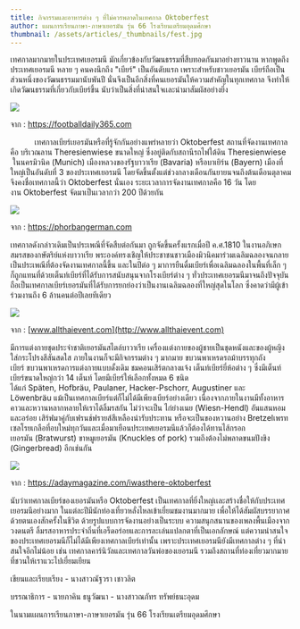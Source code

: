 ```yaml
---
title: กิจกรรมและอาหารต่าง ๆ ที่ไม่ควรพลาดในเทศกาล Oktoberfest
author: แผนการเรียนภาษา-ภาษาเยอรมัน รุ่น 66 โรงเรียนเตรียมอุดมศึกษา
thumbnail: /assets/articles/_thumbnails/fest.jpg
---
```


เทศกาลมากมายในประเทศเยอรมนี
มักเกี่ยวข้องกับวัฒนธรรมที่สืบทอดกันมาอย่างยาวนาน หากพูดถึงประเทศเยอรมนี
หลาย ๆ คนคงนึกถึง "เบียร์" เป็นอันดับแรก เพราะสำหรับชาวเยอรมัน
เบียร์ถือเป็นส่วนหนึ่งของวัฒนธรรมมานับพันปี
นั่นจึงเป็นอีกสิ่งที่คนเยอรมันให้ความสำคัญในทุกเทศกาล
จึงทำให้เกิดวัฒนธรรมที่เกี่ยวกับเบียร์ขึ้น
นับว่าเป็นสิ่งที่น่าสนใจเเละน่ามาสัมผัสอย่างยิ่ง

![](/assets/articles/กิจกรรมและอาหารต่าง-ๆ-ที่ไม่ควรพลาดในเทศกาล-Oktoberfest/media/image1.jpg)


จาก : <https://footballdaily365.com>

        
  เทศกาลเบียร์เยอรมันหรือที่รู้จักกันอย่างแพร่หลายว่า Oktoberfest
สถานที่จัดงานเทศกาล คือ บริเวณลาน Theresienwiese ขนาดใหญ่
ซึ่งอยู่ติดกับสถานีรถไฟใต้ดิน Theresienwiese
 ในนครมิวนิค (Munich) เมืองหลวงของรัฐบาวาเรีย (Bavaria) หรือบาเยิร์น
(Bayern)
เมืองที่ใหญ่เป็นอันดับที่ 3 ของประเทศเยอรมนี โดยจัดขึ้นตั้งแต่ช่วงกลางเดือนกันยายนจนถึงต้นเดือนตุลาคม
จึงคงชื่อเทศกาลนี้ว่า Oktoberfest นั่นเอง
ระยะเวลาการจัดงานเทศกาลคือ 16 วัน
โดยงาน Oktoberfest จัดมาเป็นเวลากว่า 200 ปีด้วยกัน 

![](/assets/articles/กิจกรรมและอาหารต่าง-ๆ-ที่ไม่ควรพลาดในเทศกาล-Oktoberfest/media/image2.jpg)


จาก : <https://phorbangerman.com>

เทศกาลดังกล่าวเดิมเป็นประเพณีที่จัดสืบต่อกันมา
ถูกจัดขึ้นครั้งแรกเมื่อปี ค.ศ.1810 ในงานอภิเษกสมรสของกษัตริย์แห่งบาวาเรีย
พระองค์ทรงเชิญให้ประชาชนชาวเมืองมิวนิคมาร่วมเฉลิมฉลองจนกลายเป็นประเพณีที่ต้องจัดงานเทศกาลนี้ขึ้น
และในปีต่อ ๆ มาการยืนดื่มเบียร์เพื่อเฉลิมฉลองในพื้นที่เล็ก ๆ
ก็ถูกแทนที่ด้วยเต็นท์เบียร์ที่ได้รับการสนับสนุนจากโรงเบียร์ต่าง ๆ
ทั่วประเทศเยอรมนีมาจนถึงปัจจุบัน
ถือเป็นเทศกาลเบียร์เยอรมันที่ได้รับการยกย่องว่าเป็นงานเฉลิมฉลองที่ใหญ่สุดในโลก
ซึ่งคาดว่ามีผู้เข้าร่วมงานถึง 6 ล้านคนต่อปีเลยทีเดียว 

![](/assets/articles/กิจกรรมและอาหารต่าง-ๆ-ที่ไม่ควรพลาดในเทศกาล-Oktoberfest/media/image3.jpeg)


จาก : [www.allthaievent.com](http://www.allthaievent.com)

มีการแต่งกายชุดประจำชาติเยอรมันสไตล์บาวาเรีย
เครื่องแต่งกายของผู้ชายเป็นชุดหนังและของผู้หญิงใส่กระโปรงสีสันสดใส
ภายในงานก็จะมีกิจกรรมต่าง ๆ มากมาย
ขบวนพาเหรดรถม้าบรรทุกถังเบียร์ ขบวนพาเหรดการแต่งกายแบบดั้งเดิม
ชมคอนเสิร์ตกลางแจ้ง เต็นท์เบียร์ยี่ห้อต่าง ๆ
ซึ่งมีเต็นท์เบียร์ขนาดใหญ่กว่า 14 เต็นท์
โดยมีเบียร์ให้เลือกทั้งหมด 6 ชนิด ได้แก่ Späten, Hofbräu, Paulaner,
Hacker-Pschorr, Augustiner และ
Löwenbräu แม้เป็นเทศกาลเบียร์แต่ก็ไม่ได้มีเพียงเบียร์อย่างเดียว
เนื่องจากภายในงานมีทั้งอาหารคาวและหวานหลากหลายให้เราได้ลิ้มรสกัน
ไม่ว่าจะเป็น ไก่ย่างเนย (Wiesn-Hendl) อันแสนหอมและอร่อย
เสิร์ฟมาคู่กับเฟรนช์ฟรายส์สีเหลืองน่ารับประทาน หรือจะเป็นของหวานอย่าง
Bretzelเพรทเซลโรยเกลือที่อบใหม่ทุกวันและเมื่อมาเยือนประเทศเยอรมนีแล้วก็ต้องได้ทานไส้กรอกเยอรมัน (Bratwurst) ขาหมูเยอรมัน (Knuckles
of pork) รวมถึงต้องไม่พลาดขนมปังขิง (Gingerbread) อีกเช่นกัน

![](/assets/articles/กิจกรรมและอาหารต่าง-ๆ-ที่ไม่ควรพลาดในเทศกาล-Oktoberfest/media/image4.jpg)


จาก : <https://adaymagazine.com/iwasthere-oktoberfest>

นับว่าเทศกาลเบียร์ของเยอรมันหรือ Oktoberfest เป็นเทศกาลที่ยิ่งใหญ่เเละสร้างชื่อให้กับประเทศเยอรมนีอย่างมาก ในแต่ละปีมีนักท่องเที่ยวหลั่งไหลเข้าเยี่ยมชมงานมากมาย
เพื่อให้ได้สัมผัสบรรยากาศด้วยตนเองสักครั้งในชีวิต
ด้วยรูปแบบการจัดงานอย่างเป็นระบบ ความสนุกสนานของเพลงพื้นเมืองจากวงดนตรี
ลิ้มรสอาหารประจำถิ่นที่เอร็ดอร่อยและการละเล่นแปลกตาที่เป็นเอกลักษณ์
แต่ความน่าสนใจของประเทศเยอรมนีก็ไม่ได้มีเพียงเทศกาลเบียร์เท่านั้น
เพราะประเทศเยอรมนียังมีเทศกาลต่าง ๆ ที่น่าสนใจอีกไม่น้อย เช่น
เทศกาลคาร์นิวัลและเทศกาลวันพ่อของเยอรมนี รวมถึงสถานที่ท่องเที่ยวมากมายที่ชวนให้เราแวะไปเยี่ยมเยียน

เขียนและเรียบเรียง - นางสาวณัฐวรา เชาวลิต

บรรณาธิการ - นายภาคิน ธนูวัฒนา - นางสาวณภัทร ทรัพย์ธนะอุดม

ในนามแผนการเรียนภาษา-ภาษาเยอรมัน รุ่น 66 โรงเรียนเตรียมอุดมศึกษา
